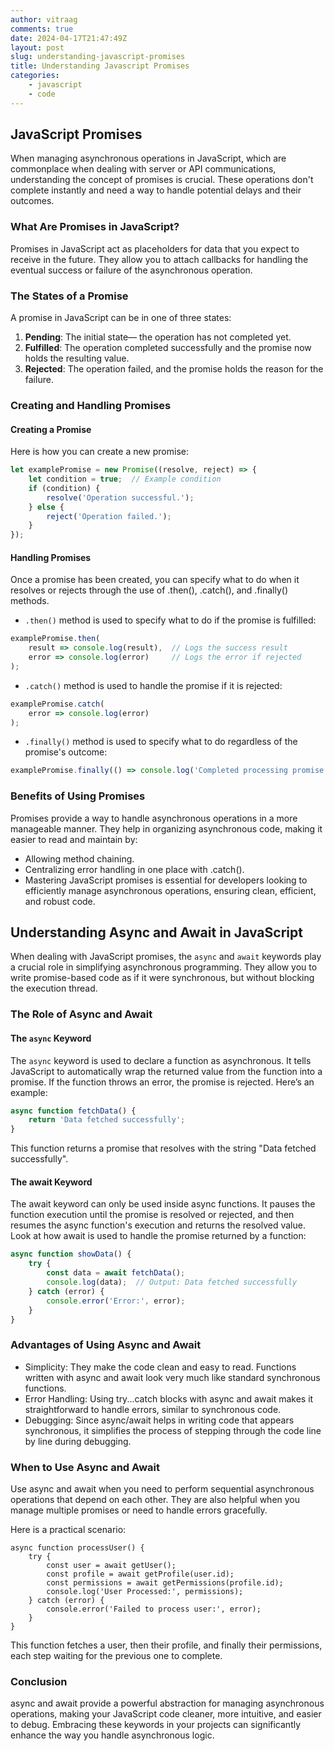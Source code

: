 ```yaml
---
author: vitraag
comments: true
date: 2024-04-17T21:47:49Z
layout: post
slug: understanding-javascript-promises
title: Understanding Javascript Promises
categories:
    - javascript
    - code
---
```

## JavaScript Promises

When managing asynchronous operations in JavaScript, which are commonplace when dealing with server or API communications, understanding the concept of promises is crucial. These operations don't complete instantly and need a way to handle potential delays and their outcomes.

### What Are Promises in JavaScript?

Promises in JavaScript act as placeholders for data that you expect to receive in the future. They allow you to attach callbacks for handling the eventual success or failure of the asynchronous operation.

### The States of a Promise

A promise in JavaScript can be in one of three states:
1. **Pending**: The initial state— the operation has not completed yet.
2. **Fulfilled**: The operation completed successfully and the promise now holds the resulting value.
3. **Rejected**: The operation failed, and the promise holds the reason for the failure.

### Creating and Handling Promises

#### Creating a Promise

Here is how you can create a new promise:

```javascript
let examplePromise = new Promise((resolve, reject) => {
    let condition = true;  // Example condition
    if (condition) {
        resolve('Operation successful.');
    } else {
        reject('Operation failed.');
    }
});
```

#### Handling Promises
Once a promise has been created, you can specify what to do when it resolves or rejects through the use of .then(), .catch(), and .finally() methods.

* `.then()` method is used to specify what to do if the promise is fulfilled:
```javascript
examplePromise.then(
    result => console.log(result),  // Logs the success result
    error => console.log(error)     // Logs the error if rejected
);
```
* `.catch()` method is used to handle the promise if it is rejected:
```javascript
examplePromise.catch(
    error => console.log(error)
);
```
* `.finally()` method is used to specify what to do regardless of the promise's outcome:
```javascript
examplePromise.finally(() => console.log('Completed processing promise.'));
```

### Benefits of Using Promises
Promises provide a way to handle asynchronous operations in a more manageable manner. They help in organizing asynchronous code, making it easier to read and maintain by:

* Allowing method chaining.
* Centralizing error handling in one place with .catch().
* Mastering JavaScript promises is essential for developers looking to efficiently manage asynchronous operations, ensuring clean, efficient, and robust code.

## Understanding Async and Await in JavaScript

When dealing with JavaScript promises, the `async` and `await` keywords play a crucial role in simplifying asynchronous programming. They allow you to write promise-based code as if it were synchronous, but without blocking the execution thread.

### The Role of Async and Await

#### The `async` Keyword

The `async` keyword is used to declare a function as asynchronous. It tells JavaScript to automatically wrap the returned value from the function into a promise. If the function throws an error, the promise is rejected. Here’s an example:

```javascript
async function fetchData() {
    return 'Data fetched successfully';
}
```

This function returns a promise that resolves with the string "Data fetched successfully".

#### The await Keyword
The await keyword can only be used inside async functions. It pauses the function execution until the promise is resolved or rejected, and then resumes the async function's execution and returns the resolved value. Look at how await is used to handle the promise returned by a function:

```javascript
async function showData() {
    try {
        const data = await fetchData();
        console.log(data);  // Output: Data fetched successfully
    } catch (error) {
        console.error('Error:', error);
    }
}
```

### Advantages of Using Async and Await
* Simplicity: They make the code clean and easy to read. Functions written with async and await look very much like standard synchronous functions.
* Error Handling: Using try...catch blocks with async and await makes it straightforward to handle errors, similar to synchronous code.
* Debugging: Since async/await helps in writing code that appears synchronous, it simplifies the process of stepping through the code line by line during debugging.

### When to Use Async and Await
Use async and await when you need to perform sequential asynchronous operations that depend on each other. They are also helpful when you manage multiple promises or need to handle errors gracefully.

Here is a practical scenario:
```jacascript
async function processUser() {
    try {
        const user = await getUser();
        const profile = await getProfile(user.id);
        const permissions = await getPermissions(profile.id);
        console.log('User Processed:', permissions);
    } catch (error) {
        console.error('Failed to process user:', error);
    }
}
```
This function fetches a user, then their profile, and finally their permissions, each step waiting for the previous one to complete.

### Conclusion
async and await provide a powerful abstraction for managing asynchronous operations, making your JavaScript code cleaner, more intuitive, and easier to debug. Embracing these keywords in your projects can significantly enhance the way you handle asynchronous logic.
